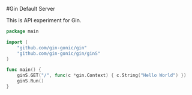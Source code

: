 #Gin Default Server

This is API experiment for Gin.

```go
package main

import (
	"github.com/gin-gonic/gin"
	"github.com/gin-gonic/gin/ginS"
)

func main() {
	ginS.GET("/", func(c *gin.Context) { c.String("Hello World") })
	ginS.Run()
}
```
